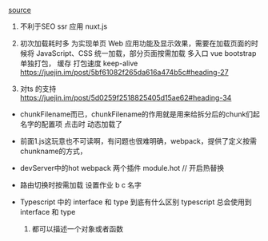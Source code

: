 [source](https://juejin.im/post/5eb55ceb6fb9a0436748297d#heading-6)

1. 不利于SEO   ssr 应用
  nuxt.js

2. 初次加载耗时多
  为实现单页 Web 应用功能及显示效果，需要在加载页面的时候将 JavaScript、CSS 统一加载，部分页面按需加载 
  多入口  vue  bootstrap 单独打包， 缓存  打包速度
  keep-alive
  https://juejin.im/post/5bf61082f265da616a474b5c#heading-27

3. 对ts 的支持
  https://juejin.im/post/5d0259f2518825405d15ae62#heading-34
-  chunkFilename而已，chunkFilename的作用就是用来给拆分后的chunk们起名字的配置项
  点击时 动态加载了
- 前面1.js这玩意也不可读啊，有问题也很难明确，webpack，提供了定义按需chunkname的方式，
- devServer中的hot 
  webpack 两个插件
  module.hot // 开启热替换

- 路由切换时按需加载
  设置作业  b c 名字

- Typescript 中的 interface 和 type 到底有什么区别
  typescript 总会使用到 interface 和 type

  1. 都可以描述一个对象或者函数
